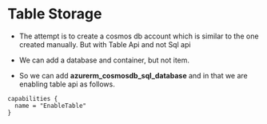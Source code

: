 # Table Storage

- The attempt is to create a cosmos db account which is similar to the one created manually. But with Table Api and not Sql api

- We can add a database and container, but not item. 

- So we can add **azurerm_cosmosdb_sql_database** and in that we are enabling table api as follows.

```
capabilities {
  name = "EnableTable"
}
```


